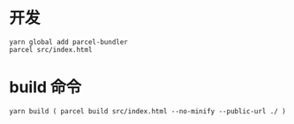 # 开发

```
yarn global add parcel-bundler
parcel src/index.html
```

# build 命令
```
yarn build ( parcel build src/index.html --no-minify --public-url ./ )
```
